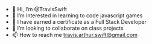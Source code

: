 - 👋 Hi, I’m @TravisSwift
- 👀 I’m interested in learning to code javascript games
- 🌱 I have earned a certificate as a Full Stack Developer 
- 💞️ I’m looking to collaborate on class projects
- 📫 How to reach me travis.arthur.swift@gmail.com

<!---
TravisSwift/TravisSwift is a ✨ special ✨ repository because its `README.md` (this file) appears on your GitHub profile.
You can click the Preview link to take a look at your changes.
--->
